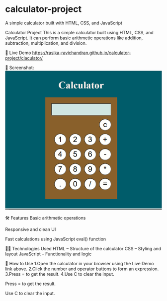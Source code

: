 # calculator-project
A simple calculator built with HTML, CSS, and JavaScript

Calculator Project
This is a simple calculator built using HTML, CSS, and JavaScript.
It can perform basic arithmetic operations like addition, subtraction, multiplication, and division.

🚀 Live Demo
https://rasika-ravichandran.github.io/calculator-project/claculator/

📸 Screenshot:
![Calculator Screenshot](https://raw.githubusercontent.com/Rasika-Ravichandran/calculator-project/main/calculator-screenshot.png.png)


🛠️ Features
Basic arithmetic operations

Responsive and clean UI

Fast calculations using JavaScript eval() function

🧑‍💻 Technologies Used
HTML – Structure of the calculator
CSS – Styling and layout
JavaScript – Functionality and logic

📜 How to Use
1.Open the calculator in your browser using the Live Demo link above.
2.Click the number and operator buttons to form an expression.
3.Press = to get the result.
4.Use C to clear the input.

Press = to get the result.

Use C to clear the input.
